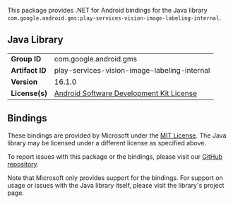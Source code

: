 This package provides .NET for Android bindings for the Java library `com.google.android.gms:play-services-vision-image-labeling-internal`.

## Java Library

| | |
|-|-|
| **Group ID** | com.google.android.gms |
| **Artifact ID** | play-services-vision-image-labeling-internal |
| **Version** | 16.1.0 |
| **License(s)** | [Android Software Development Kit License](https://developer.android.com/studio/terms.html) |

## Bindings

These bindings are provided by Microsoft under the [MIT License](https://opensource.org/licenses/MIT). The Java
library may be licensed under a different license as specified above.

To report issues with this package or the bindings, please visit our [GitHub repository](https://aka.ms/android-libraries).

Note that Microsoft only provides support for the bindings. For support on
usage or issues with the Java library itself, please visit the library's project page.
